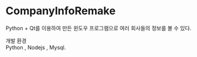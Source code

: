 # CompanyInfoRemake

Python + Qt를 이용하여 만든 윈도우 프로그램으로 여러 회사들의 정보를 볼 수 있다. 


개발 환경  
Python , Nodejs , Mysql.  
